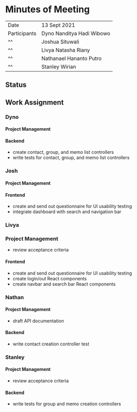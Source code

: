 # Minutes of Meeting

|              |                           |
| :----------- | :------------------------ |
| Date         | 13 Sept 2021              |
| Participants | Dyno Nanditya Hadi Wibowo |
|      ^^      | Joshua Situwali           |
|      ^^      | Livya Natasha Riany       |
|      ^^      | Nathanael Hananto Putro   |
|      ^^      | Stanley Wirian            |

## Status

 

## Work Assignment

### Dyno

#### Project Management

#### Backend
- create contact, group, and memo list controllers
- write tests for contact, group, and memo list controllers

### Josh

#### Project Management

#### Frontend
- create and send out questionnaire for UI usability testing
- integrate dashboard with search and navigation bar

### Livya

### Project Management
- review acceptance criteria

#### Frontend
- create and send out questionnaire for UI usability testing
- create login/out React components
- create navbar and search bar React components

### Nathan

#### Project Management
- draft API documentation

#### Backend
- write contact creation controller test

### Stanley

#### Project Management
- review acceptance criteria

#### Backend
- write tests for group and memo creation controllers

